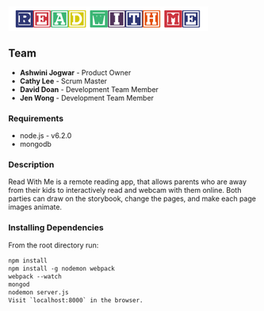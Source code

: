![Alt text](/client/assets/readwithme-logo.png "Read With Me Logo")

## Team
* **Ashwini Jogwar** - Product Owner
* **Cathy Lee** - Scrum Master
* **David Doan** - Development Team Member
* **Jen Wong** - Development Team Member


### Requirements
* node.js - v6.2.0
* mongodb

### Description
Read With Me is a remote reading app, that allows parents who are away from their kids to interactively read and webcam with them online. Both parties can draw on the storybook, change the pages, and make each page images animate.

### Installing Dependencies

From the root directory run:
```
npm install
npm install -g nodemon webpack
webpack --watch
mongod
nodemon server.js
Visit `localhost:8000` in the browser.

